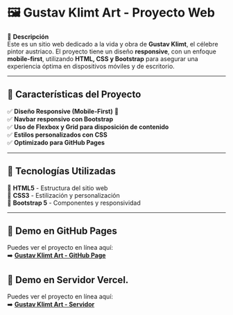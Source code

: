 
# 🖼️ Gustav Klimt Art - Proyecto Web

📌 **Descripción**  
Este es un sitio web dedicado a la vida y obra de **Gustav Klimt**, el célebre pintor austriaco. El proyecto tiene un diseño **responsive**, con un enfoque **mobile-first**, utilizando **HTML, CSS y Bootstrap** para asegurar una experiencia óptima en dispositivos móviles y de escritorio.

---

## 🌟 Características del Proyecto

✅ **Diseño Responsive (Mobile-First)** 📱  
✅ **Navbar responsivo con Bootstrap**  
✅ **Uso de Flexbox y Grid para disposición de contenido**  
✅ **Estilos personalizados con CSS**  
✅ **Optimizado para GitHub Pages**  

---

## 🚀 Tecnologías Utilizadas

🔹 **HTML5** - Estructura del sitio web  
🔹 **CSS3** - Estilización y personalización  
🔹 **Bootstrap 5** - Componentes y responsividad  


---

## 🔗 Demo en GitHub Pages

Puedes ver el proyecto en línea aquí:  
➡️ **[Gustav Klimt Art - GitHub Page](https://constanzaramos.github.io/gustav-klimt-art/)**  

## 🔗 Demo en Servidor Vercel.

Puedes ver el proyecto en línea aquí:  
➡️ **[Gustav Klimt Art - Servidor](https://gustav-klimt-art.vercel.app/)**  


